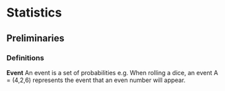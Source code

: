 # Statistics

## Preliminaries

### Definitions

**Event** An event is a set of probabilities e.g. When rolling a dice, an event A = (4,2,6) represents the event that an even number will appear.